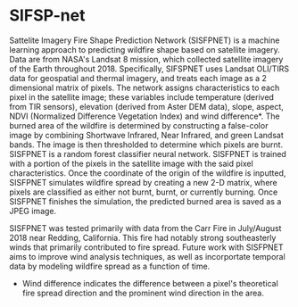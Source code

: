 # SIFSP-net
Sattelite Imagery Fire Shape Prediction Network (SISFPNET) is a machine learning approach to 
predicting wildfire shape based on satellite imagery. Data are from NASA's Landsat 8 mission, 
which collected satellite imagery of the Earth throughout 2018. Specifically, SIFSPNET uses
Landsat OLI/TIRS data for geospatial and thermal imagery, and treats each image as a 2 dimensional matrix of pixels. The network assigns characteristics
to each pixel in the satellite image; these variables include temperature (derived from TIR sensors), 
elevation (derived from Aster DEM data), slope, aspect, NDVI (Normalized Difference Vegetation Index) and wind difference*. 
The burned area of the wildfire is determined by constructing a false-color image by combining Shortwave Infrared, Near Infrared,
and green Landsat bands. The image is then thresholded to determine which pixels are burnt. SISFPNET is a random forest classifier neural network. SISFPNET is trained with a portion of
the pixels in the satellite image with the said pixel characteristics. Once the coordinate of the origin of the wildfire is inputted, 
SISFPNET simulates wildfire spread by creating a new 2-D matrix, where pixels are classified as either not burnt, burnt, or currently burning. Once SISFPNET
finishes the simulation, the predicted burned area is saved as a JPEG image. 

SISFPNET was tested primarily with data from the Carr Fire in July/August 2018 near Redding, California. This fire had notably strong southeasterly 
winds that primarily contributed to fire spread. Future work with SISFPNET aims to improve wind analysis techniques, as well as incorportate temporal data by
modeling wildfire spread as a function of time.


* Wind difference indicates the difference between a pixel's theoretical fire spread direction and the prominent wind direction in the area. 


